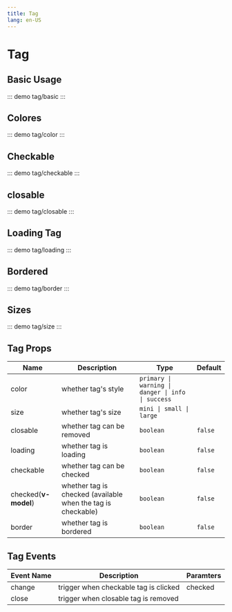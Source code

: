 ```yaml
---
title: Tag
lang: en-US
---
```


# Tag

## Basic Usage

::: demo
tag/basic
:::

## Colores

::: demo
tag/color
:::

## Checkable

::: demo
tag/checkable
:::

## closable

::: demo
tag/closable
:::

## Loading Tag

::: demo
tag/loading
:::

## Bordered

::: demo
tag/border
:::

## Sizes

::: demo
tag/size
:::

## Tag Props

| Name                 | Description                                                  | Type                                              | Default |
| -------------------- | ------------------------------------------------------------ | ------------------------------------------------- | ------- |
| color                | whether tag's style                                          | `primary \| warning \| danger \| info \| success` |         |
| size                 | whether tag's size                                           | `mini \| small \| large`                          |         |
| closable             | whether tag can be removed                                   | `boolean`                                         | `false` |
| loading              | whether tag is loading                                       | `boolean`                                         | `false` |
| checkable            | whether tag can be checked                                   | `boolean`                                         | `false` |
| checked(**v-model**) | whether tag is checked (available when the tag is checkable) | `boolean`                                         | `false` |
| border               | whether tag is bordered                                      | `boolean`                                         | `false` |

## Tag Events

| Event Name | Description                           | Paramters |
| ---------- | ------------------------------------- | --------- |
| change     | trigger when checkable tag is clicked | checked   |
| close      | trigger when closable tag is removed  |           |
